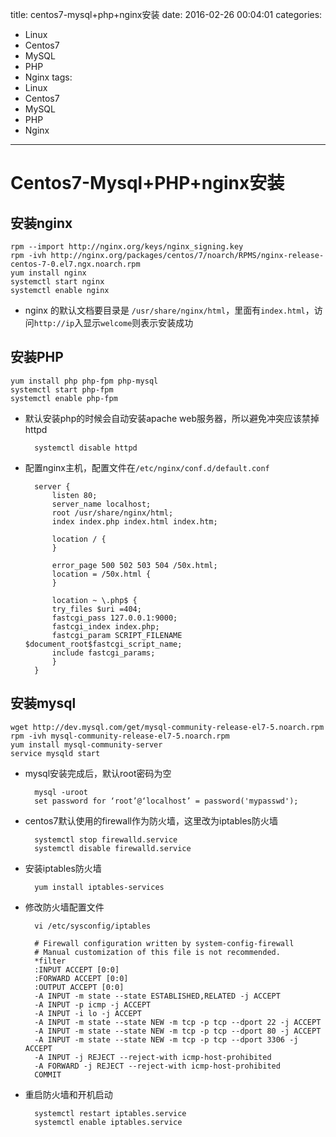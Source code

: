 title: centos7-mysql+php+nginx安装
date: 2016-02-26 00:04:01
categories: 
- Linux
- Centos7
- MySQL
- PHP
- Nginx
tags: 
- Linux
- Centos7
- MySQL
- PHP
- Nginx
---
# Centos7-Mysql+PHP+nginx安装
## 安装nginx

	rpm --import http://nginx.org/keys/nginx_signing.key
	rpm -ivh http://nginx.org/packages/centos/7/noarch/RPMS/nginx-release-centos-7-0.el7.ngx.noarch.rpm
	yum install nginx
	systemctl start nginx
	systemctl enable nginx
	
* nginx 的默认文档要目录是 `/usr/share/nginx/html`，里面有`index.html`，访问`http://ip`入显示`welcome`则表示安装成功

## 安装PHP

	yum install php php-fpm php-mysql
	systemctl start php-fpm
	systemctl enable php-fpm
* 默认安装php的时候会自动安装apache web服务器，所以避免冲突应该禁掉httpd

		systemctl disable httpd
* 配置nginx主机，配置文件在`/etc/nginx/conf.d/default.conf`

		server {
			listen 80;
			server_name localhost;
			root /usr/share/nginx/html;
			index index.php index.html index.htm;
			     
			location / {
			}
			    
			error_page 500 502 503 504 /50x.html;
			location = /50x.html {
			}
			    
			location ~ \.php$ {
			try_files $uri =404;
			fastcgi_pass 127.0.0.1:9000;
			fastcgi_index index.php;
			fastcgi_param SCRIPT_FILENAME $document_root$fastcgi_script_name;
			include fastcgi_params;
			}
		}
	
## 安装mysql

	wget http://dev.mysql.com/get/mysql-community-release-el7-5.noarch.rpm
	rpm -ivh mysql-community-release-el7-5.noarch.rpm
	yum install mysql-community-server
	service mysqld start
* mysql安装完成后，默认root密码为空

		mysql -uroot
		set password for ‘root’@‘localhost’ = password('mypasswd');
* centos7默认使用的firewall作为防火墙，这里改为iptables防火墙

		systemctl stop firewalld.service
		systemctl disable firewalld.service
* 安装iptables防火墙

		yum install iptables-services
* 修改防火墙配置文件

		vi /etc/sysconfig/iptables

		# Firewall configuration written by system-config-firewall
		# Manual customization of this file is not recommended.
		*filter
		:INPUT ACCEPT [0:0]
		:FORWARD ACCEPT [0:0]
		:OUTPUT ACCEPT [0:0]
		-A INPUT -m state --state ESTABLISHED,RELATED -j ACCEPT
		-A INPUT -p icmp -j ACCEPT
		-A INPUT -i lo -j ACCEPT
		-A INPUT -m state --state NEW -m tcp -p tcp --dport 22 -j ACCEPT
		-A INPUT -m state --state NEW -m tcp -p tcp --dport 80 -j ACCEPT
		-A INPUT -m state --state NEW -m tcp -p tcp --dport 3306 -j ACCEPT
		-A INPUT -j REJECT --reject-with icmp-host-prohibited
		-A FORWARD -j REJECT --reject-with icmp-host-prohibited
		COMMIT
* 重启防火墙和开机启动

		systemctl restart iptables.service
		systemctl enable iptables.service


